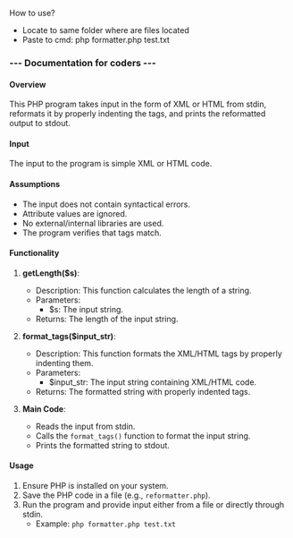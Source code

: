 How to use?
- Locate to same folder where are files located
- Paste to cmd: php formatter.php test.txt



### --- Documentation for coders ---

#### Overview
This PHP program takes input in the form of XML or HTML from stdin, reformats it by properly indenting the tags, and prints the reformatted output to stdout.

#### Input
The input to the program is simple XML or HTML code.

#### Assumptions
- The input does not contain syntactical errors.
- Attribute values are ignored.
- No external/internal libraries are used.
- The program verifies that tags match.

#### Functionality
1. **getLength($s)**:
   - Description: This function calculates the length of a string.
   - Parameters:
     - $s: The input string.
   - Returns: The length of the input string.

2. **format_tags($input_str)**:
   - Description: This function formats the XML/HTML tags by properly indenting them.
   - Parameters:
     - $input_str: The input string containing XML/HTML code.
   - Returns: The formatted string with properly indented tags.

3. **Main Code**:
   - Reads the input from stdin.
   - Calls the `format_tags()` function to format the input string.
   - Prints the formatted string to stdout.

#### Usage
1. Ensure PHP is installed on your system.
2. Save the PHP code in a file (e.g., `reformatter.php`).
3. Run the program and provide input either from a file or directly through stdin.
   - Example: `php formatter.php test.txt`

